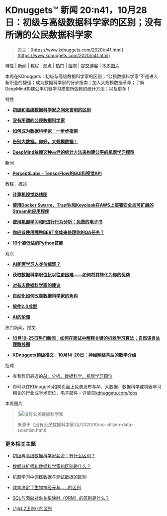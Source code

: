 # KDnuggets™ 新闻 20:n41，10月28日：初级与高级数据科学家的区别；没有所谓的公民数据科学家

> 原文：[https://www.kdnuggets.com/2020/n41.html](https://www.kdnuggets.com/2020/n41.html)

特性 | [新闻](#News) | [教程](#Tutorials) | [观点](#Opinions) | [热门](#Tops) | [招聘](#Jobs) | [提交博客](/news/submissions.html) | [本周图片](#Image)

本周在KDnuggets：初级与高级数据科学家的区别；“公民数据科学家”不是进入新职业的捷径；成为数据科学家的分步指南；加入大规模数据革命；了解DeepMind构建公平机器学习模型所依赖的统计方法；以及更多！

特性

+   [**初级和高级数据科学家之间未言明的区别**](/2020/10/unspoken-difference-junior-senior-data-scientists.html)

+   [**没有所谓的公民数据科学家**](/2020/10/no-citizen-data-scientist.html)

+   [**如何成为数据科学家：一步步指南**](/2020/10/greatlearning-become-data-scientist-guide.html)

+   [**告别大数据。你好，大规模数据！**](/2020/10/sqream-massive-data.html)

+   [**DeepMind依赖这种古老的统计方法来构建公平的机器学习模型**](/2020/10/deepmind-relies-statistical-method-build-fair-machine-learning-models.html)

新闻

+   [**PerceptiLabs - TensorFlow的GUI和视觉API**](/2020/10/perceptilabs-gui-visual-api-tensorflow.html)

教程，概述

+   [**计算机视觉路线图**](/2020/10/roadmap-computer-vision.html)

+   [**使用Docker Swarm、Traefik和Keycloak在AWS上部署安全且可扩展的Streamlit应用程序**](/2020/10/deploying-secure-scalable-streamlit-apps-aws-docker-swarm-traefik-keycloak.html)

+   [**使用机器学习和R进行行为分析：免费的电子书**](/2020/10/behavior-analysis-machine-learning-r-free-ebook.html)

+   [**你应该使用哪种BERT变体来处理你的QA任务？**](/2020/10/flavor-bert-use-qa-task.html)

+   [**10个被低估的Python技能**](/2020/10/10-underrated-python-skills.html)

观点

+   [**AI能否学习人类价值观？**](/2020/10/ai-learn-human-values.html)

+   [**获取数据科学职位比以往更困难——如何将其转化为你的优势**](/2020/10/getting-data-science-job-harder.html)

+   [**对有志数据科学家的建议**](/2020/10/advice-aspiring-data-scientists.html)

+   [**自动化如何改善数据科学家的角色**](/2020/10/automation-improving-data-scientists.html)

+   [**软件2.0成型**](/2020/10/software-20-takes-shape.html)

+   [**AI的伦理**](/2020/10/ethics-ai-qa-farzindar.html)

热门新闻，推文

+   [**10月19-25日热门新闻：如何在面试中解释关键的机器学习算法；自然语言处理路线图**](/2020/10/top-news-week-1019-1025.html)

+   [**KDnuggets顶级推文，10月14-20日：神经网络背后的数学介绍**](/2020/10/top-tweets-oct14-20.html)

招聘

+   查看我们最近的[AI、分析、数据科学、机器学习职位](/jobs/index.html)

+   你可以在KDnuggets招聘页面上免费发布与AI、大数据、数据科学或机器学习相关的行业或学术职位，电子邮件 - 详情见[kdnuggets.com/jobs](/jobs/index.html)

本周图片

> [![没有公民数据科学家](../Images/75663adb4c47df5c2927bd5239188187.png)
> 
> 来源于《没有公民数据科学家》](/2020/10/no-citizen-data-scientist.html)

### 更多相关主题

+   [初级与高级数据科学家薪资：有什么区别？](https://www.kdnuggets.com/2022/03/junior-senior-data-scientist-salary-difference.html)

+   [数据分析师和数据科学家的区别是什么？](https://www.kdnuggets.com/2022/03/difference-data-analysts-data-scientists.html)

+   [机器学习中训练数据与测试数据的区别](https://www.kdnuggets.com/2022/08/difference-training-testing-data-machine-learning.html)

+   [效率决定了生物神经元与……的区别](https://www.kdnuggets.com/2022/11/efficiency-spells-difference-biological-neurons-artificial-counterparts.html)

+   [SQL与面向对象关系映射（ORM）的区别是什么？](https://www.kdnuggets.com/2022/02/difference-sql-object-relational-mapping-orm.html)

+   [L1与L2正则化的区别](https://www.kdnuggets.com/2022/08/difference-l1-l2-regularization.html)
